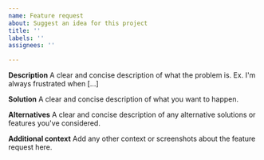 ```yaml
---
name: Feature request
about: Suggest an idea for this project
title: ''
labels: ''
assignees: ''

---
```


**Description**
A clear and concise description of what the problem is. Ex. I'm always frustrated when [...]

**Solution**
A clear and concise description of what you want to happen.

**Alternatives**
A clear and concise description of any alternative solutions or features you've considered.

**Additional context**
Add any other context or screenshots about the feature request here.
